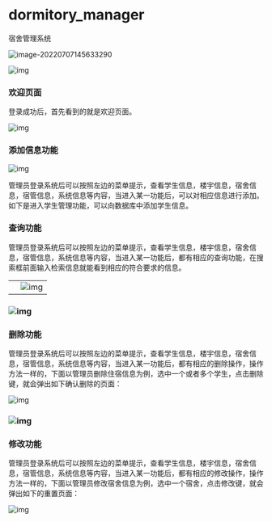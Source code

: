 # dormitory_manager

宿舍管理系统

![image-20220707145633290](https://fastly.jsdelivr.net/gh/Hexyan/blobimge/img/202207071456366.png)





![img](https://fastly.jsdelivr.net/gh/Hexyan/blobimge/img/202207071458062.jpg)

### 欢迎页面

登录成功后，首先看到的就是欢迎页面。

![img](C:\Users\WINDOW~1\AppData\Local\Temp\ksohtml\wpsF5A.tmp.jpg) 

 

### 添加信息功能

![img](C:\Users\WINDOW~1\AppData\Local\Temp\ksohtml\wpsF5B.tmp.jpg) 

管理员登录系统后可以按照左边的菜单提示，查看学生信息，楼宇信息，宿舍信息，宿管信息，系统信息等内容，当进入某一功能后，可以对相应信息进行添加。如下是进入学生管理功能，可以向数据库中添加学生信息。

### 查询功能

管理员登录系统后可以按照左边的菜单提示，查看学生信息，楼宇信息，宿舍信息，宿管信息，系统信息等内容，当进入某一功能后，都有相应的查询功能，在搜索框前面输入检索信息就能看到相应的符合要求的信息。



|      |                                                              |
| ---- | ------------------------------------------------------------ |
|      | ![img](https://fastly.jsdelivr.net/gh/Hexyan/blobimge/img/202207071458064.jpg) |





 

### ![img](C:\Users\WINDOW~1\AppData\Local\Temp\ksohtml\wpsF5D.tmp.jpg)

### 删除功能

管理员登录系统后可以按照左边的菜单提示，查看学生信息，楼宇信息，宿舍信息，宿管信息，系统信息等内容，当进入某一功能后，都有相应的删除操作，操作方法一样的，下面以管理员删除住宿信息为例，选中一个或者多个学生，点击删除键，就会弹出如下确认删除的页面：

![img](https://fastly.jsdelivr.net/gh/Hexyan/blobimge/img/202207071458080.jpg) 

 

 

 

 

### ![img](C:\Users\WINDOW~1\AppData\Local\Temp\ksohtml\wpsF5F.tmp.jpg)

### 修改功能

管理员登录系统后可以按照左边的菜单提示，查看学生信息，楼宇信息，宿舍信息，宿管信息，系统信息等内容，当进入某一功能后，都有相应的修改操作，操作方法一样的，下面以管理员修改宿舍信息为例，选中一个宿舍，点击修改键，就会弹出如下的重置页面：

 

![img](https://fastly.jsdelivr.net/gh/Hexyan/blobimge/img/202207071458892.jpg) 

 

 

#  

